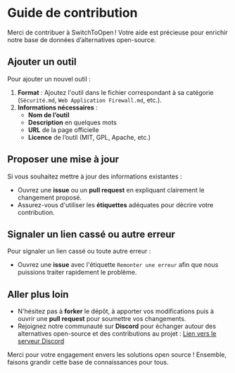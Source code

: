 # Guide de contribution

Merci de contribuer à SwitchToOpen ! Votre aide est précieuse pour enrichir notre base de données d’alternatives open-source.

## Ajouter un outil
Pour ajouter un nouvel outil :

1. **Format** : Ajoutez l'outil dans le fichier correspondant à sa catégorie (`Sécurité.md`, `Web Application Firewall.md`, etc.).
2. **Informations nécessaires** :
   - **Nom de l’outil**
   - **Description** en quelques mots
   - **URL** de la page officielle
   - **Licence** de l’outil (MIT, GPL, Apache, etc.)

## Proposer une mise à jour
Si vous souhaitez mettre à jour des informations existantes :

- Ouvrez une **issue** ou un **pull request** en expliquant clairement le changement proposé.
- Assurez-vous d'utiliser les **étiquettes** adéquates pour décrire votre contribution.

## Signaler un lien cassé ou autre erreur
Pour signaler un lien cassé ou toute autre erreur :

- Ouvrez une **issue** avec l'étiquette `Remonter une erreur` afin que nous puissions traiter rapidement le problème.

## Aller plus loin
- N'hésitez pas à **forker** le dépôt, à apporter vos modifications puis à ouvrir une **pull request** pour soumettre vos changements.
- Rejoignez notre communauté sur **Discord** pour échanger autour des alternatives open-source et des contributions au projet : [Lien vers le serveur Discord](https://discord.gg/XqgdnZFQzF)

Merci pour votre engagement envers les solutions open source ! Ensemble, faisons grandir cette base de connaissances pour tous.


